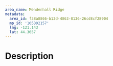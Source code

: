 ```yaml
---
area_name: Mendenhall Ridge
metadata:
  area_id: f38a8866-b13d-4863-8136-26cd8cf28904
  mp_id: '105892157'
  lng: -121.143
  lat: 44.3657
---
```

# Description
